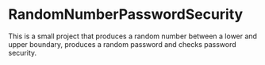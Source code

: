 # RandomNumberPasswordSecurity
This is a small project that produces a random number between a lower and upper boundary, produces a random password and checks password security.
